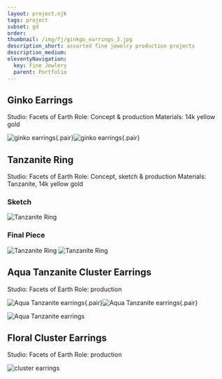 ```yaml
---
layout: project.njk
tags: project
subset: gd
order:
thumbnail: /img/fj/ginkgo_earrings_3.jpg
description_short: assorted fine jewelry production projects
description_medium:
eleventyNavigation:
  key: Fine Jewlery
  parent: Portfolio
---
```


## Ginko Earrings

Studio: Facets of Earth
Role: Concept & production
Materials: 14k yellow gold

![ginko earrings](/img/fj/ginkgo_earrings_1.jpg){.pair}![ginko earrings](/img/fj/ginkgo_earrings_3.jpg){.pair}

## Tanzanite Ring

Studio: Facets of Earth
Role: Concept, sketch & production
Materials: Tanzanite, 14k yellow gold

### Sketch

![Tanzanite Ring](/img/fj/tanzanite_sketch.jpg)

### Final Piece

![Tanzanite Ring](/img/fj/tanzanite_final_1.jpg)
![Tanzanite Ring](/img/fj/tanzanite_final_2.jpg)

## Aqua Tanzanite Cluster Earrings

Studio: Facets of Earth
Role: production

![Aqua Tanzanite earrings](/img/fj/aqua_tanz_cluster_1.jpg){.pair}![Aqua Tanzanite earrings](/img/fj/aqua_tanz_cluster_2.jpg){.pair}

![Aqua Tanzanite earrings](/img/fj/aqua_tanz_cluster_3.jpg)

## Floral Cluster Earrings

Studio: Facets of Earth
Role: production

![cluster earrings](/img/fj/gold_cluster_earrings.jpg)
